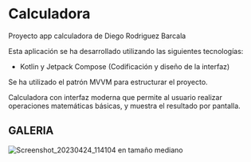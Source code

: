 # Calculadora

Proyecto app calculadora de Diego Rodriguez Barcala

Esta aplicación se ha desarrollado utilizando las siguientes tecnologías:
  - Kotlin y Jetpack Compose (Codificación y diseño de la interfaz)
  
Se ha utilizado el patrón MVVM para estructurar el proyecto.

Calculadora con interfaz moderna que permite al usuario realizar operaciones matemáticas básicas, y muestra el resultado por pantalla.

## GALERIA
![Screenshot_20230424_114104 en tamaño mediano](https://user-images.githubusercontent.com/69866476/233961126-b37109be-7db2-44ed-bec5-03a0b3251648.png)
